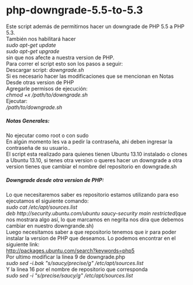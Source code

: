php-downgrade-5.5-to-5.3
========================
Este script además de permitirnos hacer un downgrade de PHP 5.5 a PHP 5.3. <br />
También nos habilitará hacer <br />
<i>sudo apt-get update</i> <br />
<i>sudo apt-get upgrade</i> <br />
sin que nos afecte a nuestra version de PHP. <br />
Para correr el script esto son los pasos a seguir: <br />
Descargar script: <i>downgrade.sh</i> <br /> 
Si es necesario hacer las modificaciones que se mencionan en Notas Desde otras version de PHP <br />
Agregarle permisos de ejecución: <br />
<i>chmod +x /path/to/downgrade.sh</i> <br />
Ejecutar: <br />
<i>/path/to/downgrade.sh</i> <br />
<h5>Notas Generales:</h5>
No ejecutar como root o con sudo <br />
En algún momento les va a pedir la contraseña, ahi deben ingresar la contraseña de su usuario.. <br />
El script esta realizado para quienes tienen Ubuntu 13.10 instalado o clones a Ubuntu 13.10, si tenes otra version o queres hacer un downgrade a otra version tienes que cambiar el nombre del repositorio en downgrade.sh <br />
<h5>Downgrade desde otra version de PHP:</h5>
Lo que necesitaremos saber es repositorio estamos utilizando para eso ejecutamos el siguiente comando: <br />
<i>sudo cat /etc/apt/sources.list</i>  <br />
<i>deb http://security.ubuntu.com/ubuntu saucy-security main restricted</i>(que nos mostrara algo así, lo que marcamos en negrita nos dira que debemos cambiar en nuestro downgrande.sh) <br />
Luego necesitamos saber a que repositorio tenemos que ir para poder instalar la version de PHP que deseamos. Lo podemos encontrar en el siguiente link: <br />
<a href="http://packages.ubuntu.com/search?keywords=php5" target="_blank">http://packages.ubuntu.com/search?keywords=php5</a> <br />
Por ultimo modificar la linea 9 de downgrade.php <br />
<i>sudo sed -i.bak "s/saucy/precise/g" /etc/apt/sources.list </i><br />
Y la linea 16 por el nombre de repositorio que corresponda <br />
<i>sudo sed -i "s/precise/saucy/g" /etc/apt/sources.list</i>